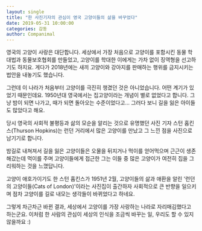 ```yaml
---
layout: single
title: "한 사진기자의 관심이 영국 고양이들의 삶을 바꾸었다"
date: 2019-05-31 10:00:00
categories: 감동
author: Companimal
---
```


영국의 고양이 사랑은 대단합니다. 세상에서 가장 처음으로 고양이를 포함시킨 동물 학대법과 동물보호협회를 만들었고, 고양이를 학대한 이에게는 가차 없이 징역형을 선고하기도 하지요. 게다가 2018년에는 새끼 고양이와 강아지를 판매하는 행위를 금지시키는 법안을 내놓기도 했습니다.

그런데 이 나라가 처음부터 고양이를 극진히 챙겼던 것은 아니었습니다. 어떤 계기가 있었기 때문인데요. 1950년대 영국에서는 집고양이라는 개념이 별로 없었다고 합니다. 그냥 밤이 되면 나가고, 때가 되면 돌아오는 수준이었다고… 그러다 보니 길을 잃은 아이들도 많았다고 해요.

당시 영국의 사회적 불평등과 삶의 모순을 알리는 것으로 유명했던 사진 기자 스턴 홉킨스(Thurson Hopkins)는 런던 거리에서 많은 고양이를 만났고 그 느낀 점을 사진으로 남기기로 합니다.

밤길로 내쳐져서 길을 잃은 고양이들은 오물을 뒤지거나 먹이를 얻어먹으며 근근이 생존해갔는데 먹이를 주며 고양이들에게 접근한 그는 이들 중 많은 고양이가 여전히 집을 그리워하는 것을 느꼈답니다.

고양이 애호가이기도 한 스턴 홉킨스가 1951년 2월, 고양이들의 삶과 애환을 알린 '런던의 고양이들(Cats of London)'이라는 사진집이 출간하자 사회적으로 큰 반향을 일으키며 점차 고양이를 길로 내모는 생각들이 바뀌었다고 하네요.

그렇게 차근차근 바뀐 결과, 세상에서 고양이를 가장 사랑하는 나라로 자리매김했다고 하는군요. 이처럼 한 사람의 관심이 세상의 인식을 조금씩 바꾸는 일, 우리도 할 수 있지 않을까요 :)
